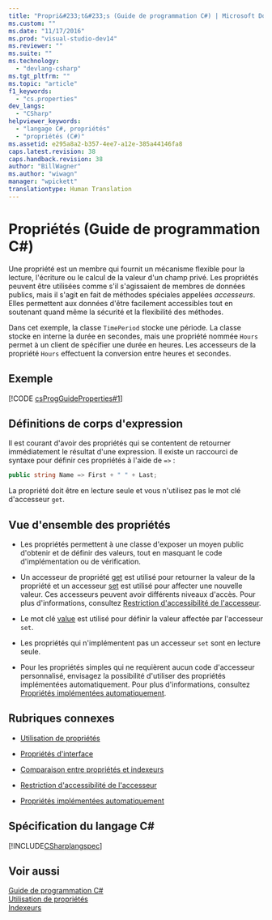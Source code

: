 ```yaml
---
title: "Propri&#233;t&#233;s (Guide de programmation C#) | Microsoft Docs"
ms.custom: ""
ms.date: "11/17/2016"
ms.prod: "visual-studio-dev14"
ms.reviewer: ""
ms.suite: ""
ms.technology: 
  - "devlang-csharp"
ms.tgt_pltfrm: ""
ms.topic: "article"
f1_keywords: 
  - "cs.properties"
dev_langs: 
  - "CSharp"
helpviewer_keywords: 
  - "langage C#, propriétés"
  - "propriétés (C#)"
ms.assetid: e295a8a2-b357-4ee7-a12e-385a44146fa8
caps.latest.revision: 38
caps.handback.revision: 38
author: "BillWagner"
ms.author: "wiwagn"
manager: "wpickett"
translationtype: Human Translation
---
```

# Propri&#233;t&#233;s (Guide de programmation C#)
Une propriété est un membre qui fournit un mécanisme flexible pour la lecture, l'écriture ou le calcul de la valeur d'un champ privé.  Les propriétés peuvent être utilisées comme s'il s'agissaient de membres de données publics, mais il s'agit en fait de méthodes spéciales appelées *accesseurs*.  Elles permettent aux données d'être facilement accessibles tout en soutenant quand même la sécurité et la flexibilité des méthodes.  
  
 Dans cet exemple, la classe `TimePeriod` stocke une période.  La classe stocke en interne la durée en secondes, mais une propriété nommée `Hours` permet à un client de spécifier une durée en heures.  Les accesseurs de la propriété `Hours` effectuent la conversion entre heures et secondes.  
  
## Exemple  
 [!CODE [csProgGuideProperties#1](../CodeSnippet/VS_Snippets_VBCSharp/csProgGuideProperties#1)]  
  
## Définitions de corps d'expression  
 Il est courant d'avoir des propriétés qui se contentent de retourner immédiatement le résultat d'une expression.  Il existe un raccourci de syntaxe pour définir ces propriétés à l'aide de `=>` :  
  
```c#  
public string Name => First + " " + Last;   
```  
  
 La propriété doit être en lecture seule et vous n'utilisez pas le mot clé d'accesseur `get`.  
  
## Vue d'ensemble des propriétés  
  
-   Les propriétés permettent à une classe d'exposer un moyen public d'obtenir et de définir des valeurs, tout en masquant le code d'implémentation ou de vérification.  
  
-   Un accesseur de propriété [get](../../../csharp/language-reference/keywords/get.md) est utilisé pour retourner la valeur de la propriété et un accesseur [set](../../../csharp/language-reference/keywords/set.md) est utilisé pour affecter une nouvelle valeur.  Ces accesseurs peuvent avoir différents niveaux d'accès.  Pour plus d'informations, consultez [Restriction d'accessibilité de l'accesseur](../../../csharp/programming-guide/classes-and-structs/restricting-accessor-accessibility.md).  
  
-   Le mot clé [value](../../../csharp/language-reference/keywords/value.md) est utilisé pour définir la valeur affectée par l'accesseur `set`.  
  
-   Les propriétés qui n'implémentent pas un accesseur `set` sont en lecture seule.  
  
-   Pour les propriétés simples qui ne requièrent aucun code d'accesseur personnalisé, envisagez la possibilité d'utiliser des propriétés implémentées automatiquement.  Pour plus d'informations, consultez [Propriétés implémentées automatiquement](../../../csharp/programming-guide/classes-and-structs/auto-implemented-properties.md).  
  
## Rubriques connexes  
  
-   [Utilisation de propriétés](../../../csharp/programming-guide/classes-and-structs/using-properties.md)  
  
-   [Propriétés d'interface](../../../csharp/programming-guide/classes-and-structs/interface-properties.md)  
  
-   [Comparaison entre propriétés et indexeurs](../../../csharp/programming-guide/indexers/comparison-between-properties-and-indexers.md)  
  
-   [Restriction d'accessibilité de l'accesseur](../../../csharp/programming-guide/classes-and-structs/restricting-accessor-accessibility.md)  
  
-   [Propriétés implémentées automatiquement](../../../csharp/programming-guide/classes-and-structs/auto-implemented-properties.md)  
  
## Spécification du langage C\#  
 [!INCLUDE[CSharplangspec](../../../csharp/language-reference/keywords/includes/csharplangspec_md.md)]  
  
## Voir aussi  
 [Guide de programmation C\#](../../../csharp/programming-guide/index.md)   
 [Utilisation de propriétés](../../../csharp/programming-guide/classes-and-structs/using-properties.md)   
 [Indexeurs](../../../csharp/programming-guide/indexers/index.md)